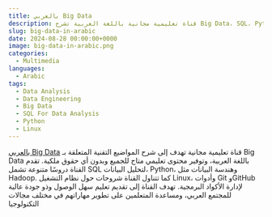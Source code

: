 ```yaml
---
title: بالعربي Big Data
description: قناة تعليمية مجانية باللغة العربية تشرح Big Data، SQL، Python، Hadoop، Linux، Git، وGitHub، وتقدم محتوى تقني متاح للجميع بدون حقوق ملكية
slug: big-data-in-arabic
date: 2024-08-28 00:00:00+0000
image: big-data-in-arabic.png
categories:
  - Multimedia
languages:
  - Arabic
tags: 
  - Data Analysis
  - Data Engineering
  - Big Data
  - SQL For Data Analysis
  - Python
  - Linux 
---
```


[بالعربي Big Data](https://www.youtube.com/@bigdata4756) قناة تعليمية مجانية تهدف إلى شرح المواضيع التقنية المتعلقة بـ Big Data باللغة العربية، وتوفير محتوى تعليمي متاح للجميع وبدون أي حقوق ملكية. تقدم القناة دروسًا متنوعة تشمل SQL لتحليل البيانات، Python، وهندسة البيانات مثل Hadoop. كما تتناول القناة شروحات حول نظام التشغيل Linux، وأدوات Git وGitHub لإدارة الأكواد البرمجية. تهدف القناة إلى تقديم تعليم سهل الوصول وذو جودة عالية للمجتمع العربي، ومساعدة المتعلمين على تطوير مهاراتهم في مختلف مجالات التكنولوجيا